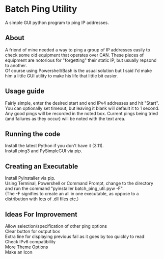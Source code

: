 # Batch Ping Utility
A simple GUI python program to ping IP addresses.

## About

A friend of mine needed a way to ping a group of IP addresses easily to check some old equipment that operates over CAN. These pieces of equipment are notorious for "forgetting" their static IP, but usually repsond to another. <br />
Of course using Powershell/Bash is the usual solution but I said I'd make him a little GUI utility to make his life that little bit easier.

## Usage guide

Fairly simple, enter the desired start and end IPv4 addresses and hit "Start". You can optionally set timeout, but leaving it blank will default it to 1 second. <br />
Any good pings will be recorded in the noted box. Current pings being tried (and failures as they occur) will be noted with the text area.

## Running the code

Install the latest Python if you don't have it (3.11). <br />
Install ping3 and PySimpleGUI via pip.

## Creating an Executable

Install PyInstaller via pip. <br />
Using Terminal, Powershell or Command Prompt, change to the directory and run the command "pyinstaller batch_ping_util.pyw -F". <br />
(The -F signifies to create an all in one executable, as oppose to a distribution with lots of .dll files etc.)

## Ideas For Improvement

Allow selection/specification of other ping options <br />
Clear button for output box <br />
Extra line for displaying previous fail as it goes by too quickly to read <br />
Check IPv6 compatibility <br />
More Theme Options <br />
Make an Icon
